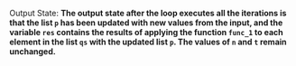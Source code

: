 Output State: **The output state after the loop executes all the iterations is that the list `p` has been updated with new values from the input, and the variable `res` contains the results of applying the function `func_1` to each element in the list `qs` with the updated list `p`. The values of `n` and `t` remain unchanged.**